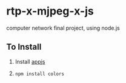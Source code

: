 rtp-x-mjpeg-x-js
================

computer network final project, using node.js


To Install
----------

1. Install [appjs](http://appjs.org)

2. `npm install colors`


